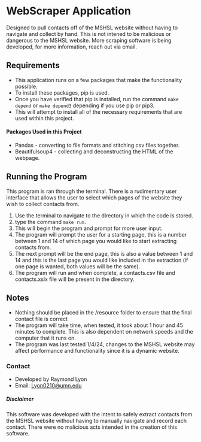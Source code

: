 # WebScraper Application
Designed to pull contacts off of the MSHSL website without having to navigate and collect by hand. This is not intened to be malicious or dangerous to the MSHSL website. More scraping software is being developed, for more information, reach out via email.

## Requirements
- This application runs on a few packages that make the functionality possible.
- To install these packages, pip is used.
- Once you have verified that pip is installed, run the command ```make depend``` or ```make depend3``` depending if you use pip or pip3.
- This will attempt to install all of the necessary requirements that are used within this project.

#### Packages Used in this Project
- Pandas - converting to file formats and stitching csv files together.
- Beautifulsoup4 - collecting and deconstructing the HTML of the webpage.

## Running the Program
This program is ran through the terminal. There is a rudimentary user interface that allows the user to select which pages of the website they wish to collect contacts from.

1. Use the terminal to navigate to the directory in which the code is stored.
2. type the command ```make run```.
3. This will begin the program and prompt for more user input.
4. The program will prompt the user for a starting page, this is a number between 1 and 14 of which page you would like to start extracting contacts from.
5. The next prompt will be the end page, this is also a value between 1 and 14 and this is the last page you would like included in the extraction (if one page is wanted, both values will be the same).
6. The program will run and when complete, a contacts.csv file and contacts.xslx file will be present in the directory.

## Notes
- Nothing should be placed in the /resource folder to ensure that the final contact file is correct
- The program will take time, when tested, it took about 1 hour and 45 minutes to complete. This is also dependent on network speeds and the computer that it runs on.
- The program was last tested 1/4/24, changes to the MSHSL website may affect performance and functionality since it is a dynamic website.

### Contact
- Developed by Raymond Lyon
- Email: Lyon0210@umn.edu

##### Disclaimer
This software was developed with the intent to safely extract contacts from the MSHSL website without having to manually navigate and record each contact. There were no malicious acts intended in the creation of this software. 
